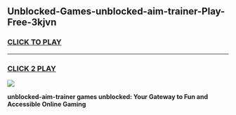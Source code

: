
## Unblocked-Games-unblocked-aim-trainer-Play-Free-3kjvn
<h3>
<a href="https://premium76.site?title=unblocked-aim-trainer&ref=20M">CLICK TO PLAY</a></h3>
<hr>

<h3>
<a href="https://premium76.site?title=unblocked-aim-trainer&ref=20M">CLICK 2 PLAY</a>
  
</h3>

<a href="https://premium76.site?title=unblocked-aim-trainer&ref=19M"><img src="https://clearcache.store/games.png"></a>


**unblocked-aim-trainer games unblocked: Your Gateway to Fun and Accessible Online Gaming**
